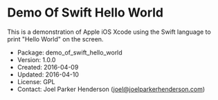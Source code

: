 # Demo Of Swift Hello World

This is a demonstration of Apple iOS Xcode using the Swift language to print "Hello World" on the screen.

* Package: demo_of_swift_hello_world
* Version: 1.0.0
* Created: 2016-04-09
* Updated: 2016-04-10
* License: GPL
* Contact: Joel Parker Henderson (joel@joelparkerhenderson.com)

